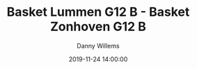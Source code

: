 ---
layout: album
title: Basket Lummen G12 B - Basket Zonhoven G12 B
description: Competitie wedstrijd tussen Basket Lummen G12 B en Basket Zonhoven G12 B.
date: 2019-11-24 14:00:00
cover: /albums/2019-11-24-Basket-Lummen-G12B-Basket-Zonhoven-G12B/thumbnails/DSC_0608.jpg
author: Danny Willems
archived: true
pagination: 
  enabled: true
  images: true
  imageLayout: image
  itemsPerPage: 64
---